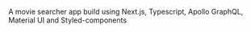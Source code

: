 A movie searcher app build using Next.js, Typescript, Apollo GraphQL, Material UI and Styled-components
